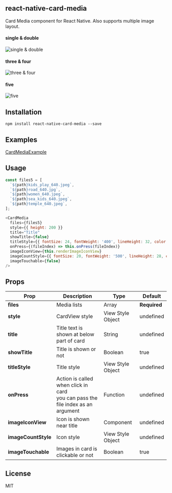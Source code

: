 ## react-native-card-media
Card Media component for React Native. Also supports multiple image layout.

#### single & double  

![single & double](images/single_double.png)

#### three & four

![three & four](images/three_four.png)

#### five

![five](images/five.png)

## Installation

`npm install react-native-card-media --save`

## Examples
[CardMediaExample](https://github.com/dondoko-susumu/react-native-card-media-example/blob/master/App.js)

## Usage
```javascript
const files5 = [
  `${path}kids_play_640.jpeg`,
  `${path}road_640.jpg`,
  `${path}women_640.jpeg`,
  `${path}sea_kids_640.jpeg`,
  `${path}temple_640.jpeg`,
];

<CardMedia
  files={files5}
  style={{ height: 200 }}
  title="Title"
  showTitle={false}
  titleStyle={{ fontSize: 24, fontWeight: '400', lineHeight: 32, color: '#fafafa' }}
  onPress={(fileIndex) => this.onPress(fileIndex)}
  imageIconView={this.renderImageIconView}
  imageCountStyle={{ fontSize: 20, fontWeight: '500', lineHeight: 28, color: '#fafafa' }}
  imageTouchable={false}
/>
```

## Props
| Prop | Description | Type | Default |
| ------------- | ------------- | ------------- | ------------- |
| **files**  | Media lists | Array | **Required**  |
| **style**  | CardView style   | View Style Object | undefined  |
| **title**  | Title text is shown at below part of card | String | undefined |
| **showTitle**  | Title is shown or not | Boolean  | true |
| **titleStyle**  | Title style | View Style Object | undefined |
| **onPress**  | Action is called when click in card <br> you can pass the file index as an argument| Function | undefined |
| **imageIconView**  | Icon is shown near title | Component | undefined |
| **imageCountStyle**  | Icon style | View Style Object | undefined |
| **imageTouchable**  | Images in card is clickable or not | Boolean | true |

## License
MIT
